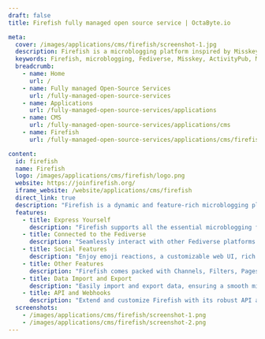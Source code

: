 ```yaml
---
draft: false
title: Firefish fully managed open source service | OctaByte.io

meta:
  cover: /images/applications/cms/firefish/screenshot-1.jpg
  description: Firefish is a microblogging platform inspired by Misskey, offering a fun and engaging experience while being fully connected to the Fediverse through ActivityPub.
  keywords: Firefish, microblogging, Fediverse, Misskey, ActivityPub, Mastodon, Pixelfed, Peertube, Akkoma, Friendica, social media, customizable UI, emoji reactions, rich chatting, microblogging platform, social features, full-text search, webhooks, plugins
  breadcrumb:
    - name: Home
      url: /
    - name: Fully managed Open-Source Services
      url: /fully-managed-open-source-services
    - name: Applications
      url: /fully-managed-open-source-services/applications
    - name: CMS
      url: /fully-managed-open-source-services/applications/cms
    - name: Firefish
      url: /fully-managed-open-source-services/applications/cms/firefish

content:
  id: firefish
  name: Firefish
  logo: /images/applications/cms/firefish/logo.png
  website: https://joinfirefish.org/
  iframe_website: /website/applications/cms/firefish
  direct_link: true
  description: "Firefish is a dynamic and feature-rich microblogging platform built on the powerful Misskey framework. As part of the Fediverse, Firefish allows users to easily connect with other platforms like Mastodon, Pixelfed, Peertube, Akkoma, and Friendica. Whether you're sharing thoughts, media, or engaging with others, Firefish brings a whole new level of customization and fun to social interaction. With robust features such as emoji reactions, rich chatting, customizable interfaces, and full-text search, Firefish offers everything needed for a complete social experience. Stay connected, create, and interact in a fun and versatile environment with Firefish."
  features:
    - title: Express Yourself
      description: "Firefish supports all the essential microblogging features with added functionalities, allowing for a fun and engaging user experience."
    - title: Connected to the Fediverse
      description: "Seamlessly interact with other Fediverse platforms like Mastodon, Pixelfed, Peertube, and more, powered by ActivityPub."
    - title: Social Features
      description: "Enjoy emoji reactions, a customizable web UI, rich chatting, and more to enhance your social interactions."
    - title: Other Features
      description: "Firefish comes packed with Channels, Filters, Pages, Status bars, full-text search, and more to expand your experience."
    - title: Data Import and Export
      description: "Easily import and export data, ensuring a smooth migration and backup process."
    - title: API and Webhooks
      description: "Extend and customize Firefish with its robust API and webhooks, perfect for developers looking to integrate with other platforms."
  screenshots:
    - /images/applications/cms/firefish/screenshot-1.png
    - /images/applications/cms/firefish/screenshot-2.png
---
```

